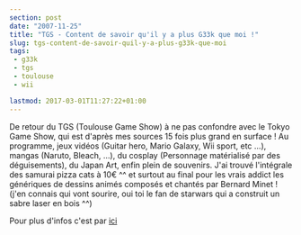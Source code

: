 ```yaml
---
section: post
date: "2007-11-25"
title: "TGS - Content de savoir qu'il y a plus G33k que moi !"
slug: tgs-content-de-savoir-quil-y-a-plus-g33k-que-moi
tags:
 - g33k
 - tgs
 - toulouse
 - wii

lastmod: 2017-03-01T11:27:22+01:00
---
```


De retour du TGS (Toulouse Game Show) à ne pas confondre avec le Tokyo Game Show, qui est d'après mes sources 15 fois plus grand en surface ! Au programme, jeux vidéos (Guitar hero, Mario Galaxy, Wii sport, etc ...), mangas (Naruto, Bleach, ...), du cosplay (Personnage matérialisé par des déguisements), du Japan Art, enfin plein de souvenirs.
J'ai trouvé l'intégrale des samurai pizza cats à 10€ ^^ et surtout au final pour les vrais addict les génériques de dessins animés composés et chantés par Bernard Minet ! (j'en connais qui vont sourire, oui toi le fan de starwars qui a construit un sabre laser en bois ^^)

Pour plus d'infos c'est par [ici](http://www.toulouse-game-show.fr/)

